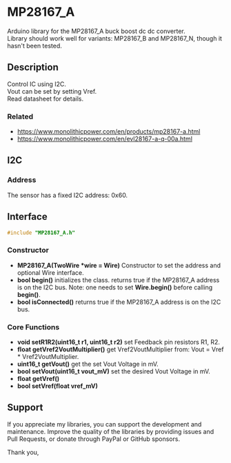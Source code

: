 
# MP28167_A

Arduino library for the MP28167_A buck boost dc dc converter.  
Library should work well for variants: MP28167_B and MP28167_N, though it hasn't been tested.  


## Description

Control IC using I2C.  
Vout can be set by setting Vref.  
Read datasheet for details.  

### Related

- https://www.monolithicpower.com/en/products/mp28167-a.html
- https://www.monolithicpower.com/en/evl28167-a-q-00a.html


## I2C

### Address

The sensor has a fixed I2C address: 0x60. 


## Interface

```cpp
#include "MP28167_A.h"
```


### Constructor

- **MP28167_A(TwoWire \*wire = Wire)** Constructor to set 
the address and optional Wire interface.
- **bool begin()** initializes the class.
returns true if the MP28167_A address is on the I2C bus.
Note: one needs to set **Wire.begin()** before calling **begin()**.
- **bool isConnected()** returns true if the MP28167_A address is on the I2C bus.


### Core Functions

- **void     setR1R2(uint16_t r1, uint16_t r2)** set Feedback pin resistors R1, R2.
- **float    getVref2VoutMultiplier()** get Vref2VoutMultiplier from: Vout = Vref * Vref2VoutMultiplier.
- **uint16_t getVout()** get the set Vout Voltage in mV.
- **bool setVout(uint16_t vout_mV)** set the desired Vout Voltage in mV.
- **float getVref()** 
- **bool setVref(float vref_mV)** 


## Support

If you appreciate my libraries, you can support the development and maintenance.
Improve the quality of the libraries by providing issues and Pull Requests, or
donate through PayPal or GitHub sponsors.

Thank you,

